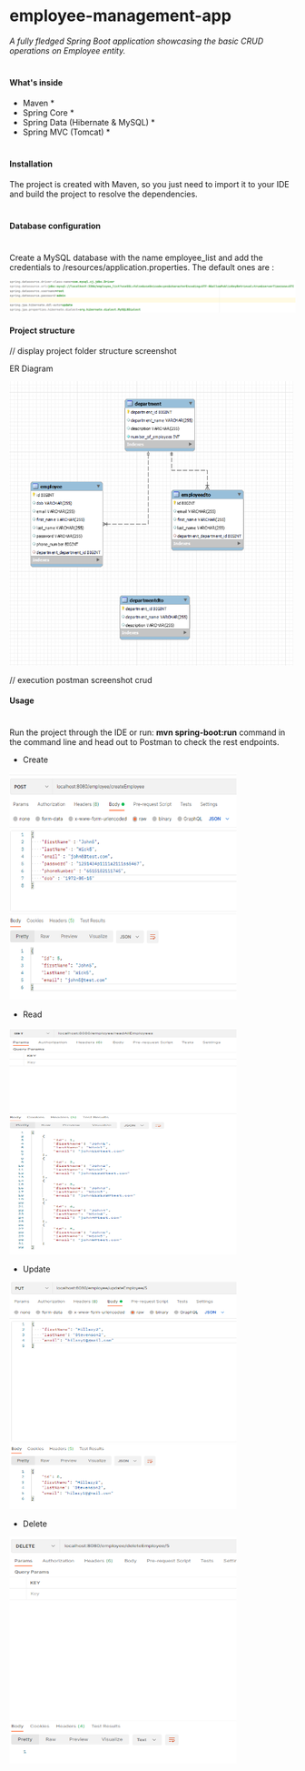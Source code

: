 # employee-management-app
_A fully fledged Spring
Boot application showcasing the basic CRUD operations on Employee entity._
#

#### What's inside <br>
* Maven *
* Spring Core *
* Spring Data (Hibernate & MySQL) *
* Spring MVC (Tomcat) *
#
#### Installation <br>
The project is created with Maven, so you just need to import it to your IDE and build the project to resolve the dependencies.
#
#### Database configuration <br>
#
Create a MySQL database with the name employee_list and add the credentials to /resources/application.properties.
The default ones are :
<div />
<img src="jdbc.png"> 
<div />


#### Project structure <br>

// display project folder structure screenshot

ER Diagram
<div />
<img src="db.png" width="500" height="500" >


// execution postman screenshot crud



#### Usage <br>
#
Run the project through the IDE or run: **mvn spring-boot:run** command in the command line and head out to Postman to check the rest endpoints.


* Create
<img src="createEmployee.png" width="400" height="400"> 

* Read
<img src="getAllEmployees.png" width="400" height="400"> 

* Update
<img src="update.png" width="400" height="400"> 

* Delete
<img src="delete.png" width="400" height="400"> 

